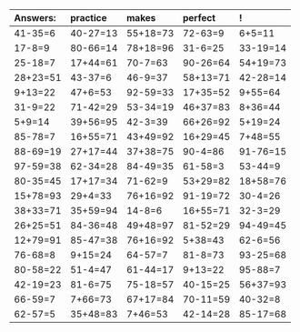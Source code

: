 | Answers: | practice | makes | perfect | ! |
| :--- | :--- | :--- | :--- | :--- |
| 41-35=6 | 40-27=13 | 55+18=73 | 72-63=9 | 6+5=11 | 
| 17-8=9 | 80-66=14 | 78+18=96 | 31-6=25 | 33-19=14 | 
| 25-18=7 | 17+44=61 | 70-7=63 | 90-26=64 | 54+19=73 | 
| 28+23=51 | 43-37=6 | 46-9=37 | 58+13=71 | 42-28=14 | 
| 9+13=22 | 47+6=53 | 92-59=33 | 17+35=52 | 9+55=64 | 
| 31-9=22 | 71-42=29 | 53-34=19 | 46+37=83 | 8+36=44 | 
| 5+9=14 | 39+56=95 | 42-3=39 | 66+26=92 | 5+19=24 | 
| 85-78=7 | 16+55=71 | 43+49=92 | 16+29=45 | 7+48=55 | 
| 88-69=19 | 27+17=44 | 37+38=75 | 90-4=86 | 91-76=15 | 
| 97-59=38 | 62-34=28 | 84-49=35 | 61-58=3 | 53-44=9 | 
| 80-35=45 | 17+17=34 | 71-62=9 | 53+29=82 | 18+58=76 | 
| 15+78=93 | 29+4=33 | 76+16=92 | 91-19=72 | 30-4=26 | 
| 38+33=71 | 35+59=94 | 14-8=6 | 16+55=71 | 32-3=29 | 
| 26+25=51 | 84-36=48 | 49+48=97 | 81-52=29 | 94-49=45 | 
| 12+79=91 | 85-47=38 | 76+16=92 | 5+38=43 | 62-6=56 | 
| 76-68=8 | 9+15=24 | 64-57=7 | 81-8=73 | 93-25=68 | 
| 80-58=22 | 51-4=47 | 61-44=17 | 9+13=22 | 95-88=7 | 
| 42-19=23 | 81-6=75 | 75-18=57 | 40-15=25 | 56+37=93 | 
| 66-59=7 | 7+66=73 | 67+17=84 | 70-11=59 | 40-32=8 | 
| 62-57=5 | 35+48=83 | 7+46=53 | 42-14=28 | 85-17=68 | 
